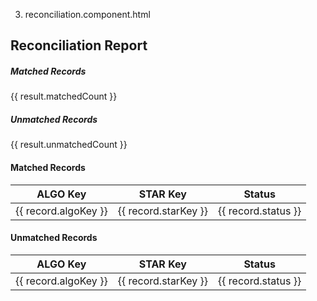 3. reconciliation.component.html

<div class="container mt-4" *ngIf="result">
  <h2>Reconciliation Report</h2>

  <div class="row mb-4">
    <div class="col-md-6">
      <div class="card bg-success text-white">
        <div class="card-body">
          <h5 class="card-title">Matched Records</h5>
          <p class="card-text">{{ result.matchedCount }}</p>
        </div>
      </div>
    </div>
    <div class="col-md-6">
      <div class="card bg-danger text-white">
        <div class="card-body">
          <h5 class="card-title">Unmatched Records</h5>
          <p class="card-text">{{ result.unmatchedCount }}</p>
        </div>
      </div>
    </div>
  </div>

  <h4>Matched Records</h4>
  <table class="table table-bordered">
    <thead>
      <tr>
        <th>ALGO Key</th>
        <th>STAR Key</th>
        <th>Status</th>
      </tr>
    </thead>
    <tbody>
      <tr *ngFor="let record of result.matched">
        <td>{{ record.algoKey }}</td>
        <td>{{ record.starKey }}</td>
        <td>{{ record.status }}</td>
      </tr>
    </tbody>
  </table>

  <h4>Unmatched Records</h4>
  <table class="table table-bordered">
    <thead>
      <tr>
        <th>ALGO Key</th>
        <th>STAR Key</th>
        <th>Status</th>
      </tr>
    </thead>
    <tbody>
      <tr *ngFor="let record of result.unmatched">
        <td>{{ record.algoKey }}</td>
        <td>{{ record.starKey }}</td>
        <td>{{ record.status }}</td>
      </tr>
    </tbody>
  </table>
</div
